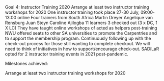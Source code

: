 Goal 4: Instructor Training 2020
Arrange at least two instructor training workshops for 2020
One instructor training took place 27-30 July, 09:00-13:00 online 
Four trainers from South Africa
Martin Dreyer
Angelique van Rensburg
Juan Steyn
Caroline Ajilogba
11 learners
3 checked out (3 x DC, 1 X LC)
They have taught online workshops of acted as helpers post-training
NWU offered seats to other SA universities to promote the Carpentries and to support the membership program.
Continuously following up with the check-out process for those still wanting to complete checkout. 
We will need to think of initiatives in how to support/encourage check-out. 
SADiLaR opted for 2 instructor training events in 2021 post-pandemic.


Milestones achieved:

Arrange at least two instructor training workshops for 2020
